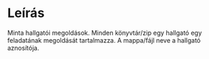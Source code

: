 # Leírás

Minta hallgatói megoldások. Minden könyvtár/zip egy hallgató egy feladatának megoldását tartalmazza. A mappa/fájl neve a hallgató aznosítója.